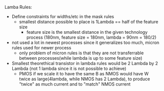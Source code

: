 Lamba Rules:

- Define constraints for widths/etc in the mask rules
  - smallest distance possible to place is 1Lambda == half of the feature size
    - feature size is the smallest distance in the given technology process (180nm, feature size = 180nm, lambda = 90nm = 180/2)
- not used a lot in newest processes since it generalizes too much, micron rules used for newer process
  - only problem of micron rules is that they are not transferrable between processes(while lambda is up to some feature size)
- Smallest theorethical transistor in lambda rules would be 2 Lambda by 2 Lambda (not 1 lambda since it is not possible to achieve)
  - PMOS if we scale it to have the same B as NMOS would have W twice as large(4lambda, while NMOS has 2 Lambda), to produce "twice" as much current and to "match" NMOS current
